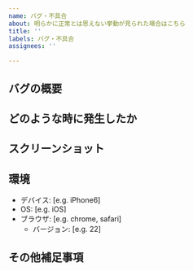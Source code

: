 ```yaml
---
name: バグ・不具合
about: 明らかに正常とは思えない挙動が見られた場合はこちら
title: ''
labels: バグ・不具合
assignees: ''

---
```


## バグの概要
<!-- バグについて、説明を記載して下さい -->

## どのような時に発生したか
<!-- バグが発生した状況について、可能であれば再現できるように記載して下さい -->

## スクリーンショット
<!--
バグが発生した画面のスクリーンショットがあれば添付して下さい。
このリポジトリは公開リポジトリのため、自他のプライバシーに配慮し、適宜加工して頂けると幸いです。
-->

## 環境
- デバイス: [e.g. iPhone6]
- OS: [e.g. iOS]
- ブラウザ: [e.g. chrome, safari]
    - バージョン: [e.g. 22]

## その他補足事項
<!-- 上記の内容以外に特筆すべきことがあればお願い致します。 -->
